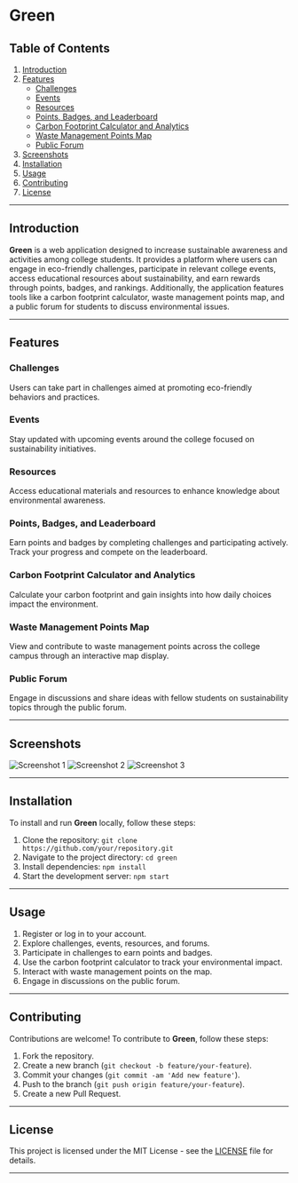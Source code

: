 # Green

## Table of Contents

1. [Introduction](#introduction)
2. [Features](#features)
   - [Challenges](#challenges)
   - [Events](#events)
   - [Resources](#resources)
   - [Points, Badges, and Leaderboard](#points-badges-and-leaderboard)
   - [Carbon Footprint Calculator and Analytics](#carbon-footprint-calculator-and-analytics)
   - [Waste Management Points Map](#waste-management-points-map)
   - [Public Forum](#public-forum)
3. [Screenshots](#screenshots)
4. [Installation](#installation)
5. [Usage](#usage)
6. [Contributing](#contributing)
7. [License](#license)

---

## Introduction

**Green** is a web application designed to increase sustainable awareness and activities among college students. It provides a platform where users can engage in eco-friendly challenges, participate in relevant college events, access educational resources about sustainability, and earn rewards through points, badges, and rankings. Additionally, the application features tools like a carbon footprint calculator, waste management points map, and a public forum for students to discuss environmental issues.

---

## Features

### Challenges

Users can take part in challenges aimed at promoting eco-friendly behaviors and practices.

### Events

Stay updated with upcoming events around the college focused on sustainability initiatives.

### Resources

Access educational materials and resources to enhance knowledge about environmental awareness.

### Points, Badges, and Leaderboard

Earn points and badges by completing challenges and participating actively. Track your progress and compete on the leaderboard.

### Carbon Footprint Calculator and Analytics

Calculate your carbon footprint and gain insights into how daily choices impact the environment.

### Waste Management Points Map

View and contribute to waste management points across the college campus through an interactive map display.

### Public Forum

Engage in discussions and share ideas with fellow students on sustainability topics through the public forum.

---

## Screenshots

![Screenshot 1](./screenshots/screenshot1.png)
![Screenshot 2](./screenshots/screenshot2.png)
![Screenshot 3](./screenshots/screenshot3.png)

---

## Installation

To install and run **Green** locally, follow these steps:

1. Clone the repository: `git clone https://github.com/your/repository.git`
2. Navigate to the project directory: `cd green`
3. Install dependencies: `npm install`
4. Start the development server: `npm start`

---

## Usage

1. Register or log in to your account.
2. Explore challenges, events, resources, and forums.
3. Participate in challenges to earn points and badges.
4. Use the carbon footprint calculator to track your environmental impact.
5. Interact with waste management points on the map.
6. Engage in discussions on the public forum.

---

## Contributing

Contributions are welcome! To contribute to **Green**, follow these steps:

1. Fork the repository.
2. Create a new branch (`git checkout -b feature/your-feature`).
3. Commit your changes (`git commit -am 'Add new feature'`).
4. Push to the branch (`git push origin feature/your-feature`).
5. Create a new Pull Request.

---

## License

This project is licensed under the MIT License - see the [LICENSE](./LICENSE) file for details.

---
